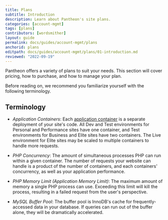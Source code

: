 ```yaml
---
title: Plans
subtitle: Introduction
description: Learn about Pantheon's site plans.
categories: [account-mgmt]
tags: [plans]
contributors: [wordsmither]
layout: guide
permalink: docs/guides/account-mgmt/plans
anchorid: plans
editpath: docs/guides/account-mgmt/plans/01-introduction.md
reviewed: "2022-09-19"
---
```

Pantheon offers a variety of plans to suit your needs. This section will cover pricing, how to purchase, and how to manage your plan.

Before reading on, we recommend you familiarize yourself with the following terminology.

## Terminology

- <dfn id="appcon">Application Containers</dfn>: Each [application container](/application-containers) is a separate deployment of your site's code. All Dev and Test environments for Personal and Performance sites have one container, and Test environments for Business and Elite sites have two containers. The Live environment for Elite sites may be scaled to multiple containers to handle more requests.

- <dfn id="phpcon">PHP Concurrency</dfn>: The amount of simultaneous processes PHP can run within a given container. The number of requests your website can handle is a product of the number of containers, and each containers' concurrency, as well as your application performance.

- <dfn id="phpmem">PHP Memory Limit (Application Memory Limit)</dfn>: The maximum amount of memory a single PHP process can use. Exceeding this limit will kill the process, resulting in a failed request from the user's perspective.

- <dfn id="bufferpool">MySQL Buffer Pool</dfn>: The buffer pool is InnoDB's cache for frequently-accessed data in your database. If queries can run out of the buffer alone, they will be dramatically accelerated.